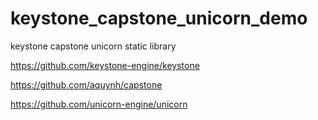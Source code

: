 # keystone_capstone_unicorn_demo
keystone capstone unicorn static library

https://github.com/keystone-engine/keystone

https://github.com/aquynh/capstone

https://github.com/unicorn-engine/unicorn
